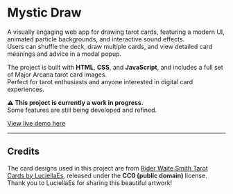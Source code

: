 # Mystic Draw

A visually engaging web app for drawing tarot cards, featuring a modern UI, animated particle backgrounds, and interactive sound effects.  
Users can shuffle the deck, draw multiple cards, and view detailed card meanings and advice in a modal popup.

The project is built with **HTML**, **CSS**, and **JavaScript**, and includes a full set of Major Arcana tarot card images.  
Perfect for tarot enthusiasts and anyone interested in digital card experiences.

**⚠️ This project is currently a work in progress.**  
Some features are still being developed and refined.

[View live demo here](http://mystic-draw.dianapadre.xyz/)

---

## Credits

The card designs used in this project are from [Rider Waite Smith Tarot Cards by LuciellaEs](https://luciellaes.itch.io/rider-waite-smith-tarot-cards-cc0), released under the **CC0 (public domain)** license.  
Thank you to LuciellaEs for sharing this beautiful artwork!

